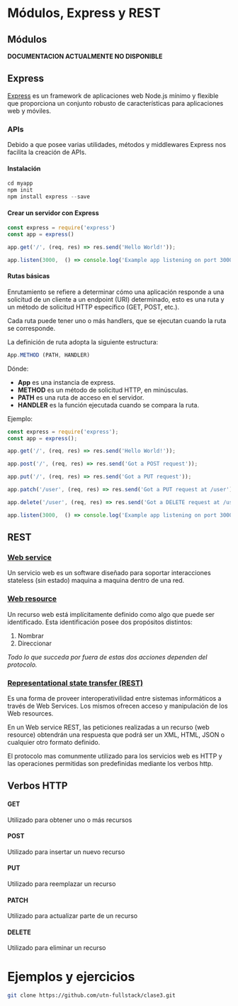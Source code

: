 # Módulos, Express y REST

## Módulos

__DOCUMENTACION ACTUALMENTE NO DISPONIBLE__

## Express

[Express](https://expressjs.com/) es un framework de aplicaciones web Node.js mínimo y flexible que proporciona un conjunto robusto de características para aplicaciones web y móviles.

### APIs

Debido a que posee varias utilidades, métodos y middlewares Express nos facilita la creación de APIs.

#### Instalación

```javascript
cd myapp
npm init
npm install express --save
```

#### Crear un servidor con Express

```javascript
const express = require('express')
const app = express()

app.get('/', (req, res) => res.send('Hello World!'));

app.listen(3000,  () => console.log('Example app listening on port 3000!'));
```

#### Rutas básicas

Enrutamiento se refiere a determinar cómo una aplicación responde a una solicitud de un cliente a un endpoint (URI) determinado, esto es una ruta y un método de solicitud HTTP específico (GET, POST, etc.).

Cada ruta puede tener uno o más handlers, que se ejecutan cuando la ruta se corresponde.

La definición de ruta adopta la siguiente estructura:

```javascript
App.METHOD (PATH, HANDLER)
```

Dónde:

* __App__ es una instancia de express.
* __METHOD__ es un método de solicitud HTTP, en minúsculas.
* __PATH__ es una ruta de acceso en el servidor.
* __HANDLER__ es la función ejecutada cuando se compara la ruta.

Ejemplo: 
```javascript
const express = require('express');
const app = express();

app.get('/', (req, res) => res.send('Hello World!'));

app.post('/', (req, res) => res.send('Got a POST request'));

app.put('/', (req, res) => res.send('Got a PUT request'));

app.patch('/user', (req, res) => res.send('Got a PUT request at /user'));

app.delete('/user', (req, res) => res.send('Got a DELETE request at /user'));

app.listen(3000,  () => console.log('Example app listening on port 3000!'));
```

## REST

### [Web service](https://en.wikipedia.org/wiki/Web_service) 

Un servicio web es un software diseñado para soportar interacciones stateless (sin estado) maquina a maquina dentro de una red.

### [Web resource](https://en.wikipedia.org/wiki/Web_resource)

Un recurso web está implícitamente definido como algo que puede ser identificado. Esta identificación posee dos propósitos distintos:

1. Nombrar
2. Direccionar

*Todo lo que succeda por fuera de estas dos acciones dependen del protocolo.*

### [Representational state transfer (REST)](https://en.wikipedia.org/wiki/Representational_state_transfer) 

Es una forma de proveer interoperativilidad entre sistemas informáticos a través de Web Services. Los mismos ofrecen acceso y manipulación de los Web resources.

En un Web service REST, las peticiones realizadas a un recurso (web resource) obtendrán una respuesta que podrá ser un XML, HTML, JSON o cualquier otro formato definido.

El protocolo mas comunmente utilizado para los servicios web es HTTP y las operaciones permitidas son predefinidas mediante los verbos http.

## Verbos HTTP

#### GET

Utilizado para obtener uno o más recursos

#### POST

Utilizado para insertar un nuevo recurso

#### PUT

Utilizado para reemplazar un recurso

#### PATCH

Utilizado para actualizar parte de un recurso

#### DELETE

Utilizado para eliminar un recurso

# Ejemplos y ejercicios

```bash
git clone https://github.com/utn-fullstack/clase3.git
```